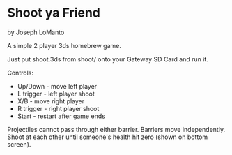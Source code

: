 Shoot ya Friend
==========

by Joseph LoManto

A simple 2 player 3ds homebrew game.

Just put shoot.3ds from shoot/ onto your Gateway SD Card and run it.

Controls:
- Up/Down - move left player
- L trigger - left player shoot
- X/B - move right player
- R trigger - right player shoot
- Start - restart after game ends

Projectiles cannot pass through either barrier.
Barriers move independently.
Shoot at each other until someone's health hit zero (shown on bottom screen).
